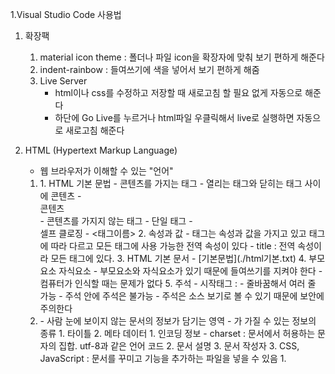 1.Visual Studio Code 사용법
   1. 확장팩
      1. material icon theme : 폴더나 파일 icon을 확장자에 맞춰 보기 편하게 해준다
      2. indent-rainbow : 들여쓰기에 색을 넣어서 보기 편하게 해줌
      3. Live Server
         - html이나 css를 수정하고 저장할 때 새로고침 할 필요 없게 자동으로 해준다
         - 하단에 Go Live를 누르거나 html파일 우클릭해서 live로 실행하면 자동으로 새로고침 해준다

2. HTML (Hypertext Markup Language)
   - 웹 브라우저가 이해할 수 있는 "언어"
   1. <HTML>
      1. HTML 기본 문법
         - 콘텐츠를 가지는 태그
            - 열리는 태그와 닫히는 태그 사이에 콘텐츠
            - <div> 콘텐츠 </div>
         - 콘텐츠를 가지지 않는 태그
            - 단일 태그
            - <br /> 셀프 클로징
         - <태그이름>
      2. 속성과 값
         - 태그는 속성과 값을 가지고 있고 태그에 따라 다르고 모든 태그에 사용 가능한 전역 속성이 있다
         - title : 전역 속성이라 모든 태그에 있다.
      3. HTML 기본 문서
         - [기본문법](./html기본.txt)
      4. 부모요소 자식요소
         - 부모요소와 자식요소가 있기 때문에 들여쓰기를 지켜야 한다
         - 컴퓨터가 인식할 때는 문제가 없다
      5. 주석
         - 시작태그 : <!--
         - 종료태그 : -->
         - 줄바꿈해서 여러 줄 가능
         - 주석 안에 주석은 불가능
         - 주석은 소스 보기로 볼 수 있기 때문에 보안에 주의한다
   2. <HEAD>      
      - 사람 눈에 보이지 않는 문서의 정보가 담기는 영역
      - <head>가 가질 수 있는 정보의 종류
         1. 타이틀
         2. 메타 데이터
            1. 인코딩 정보
               - charset : 문서에서 허용하는 문자의 집합. utf-8과 같은 언어 코드
            2. 문서 설명
            3. 문서 작성자
         3. CSS, JavaScript : 문서를 꾸미고 기능을 추가하는 파일을 넣을 수 있음
      1.<style>
         - 콘텐츠를 가지는 태그
         - css가 들어간다
      2. <link>
         - 콘텐츠가 없는 태그
         - 스타일이나 다른 태그에 의해 헤드가 길어질 때 사용
         - <link rel="stylesheet" href="style.css" /> 형태
      3. <script>
         - 콘텐츠를 가지는 태그지만 아닌 경우도 있음
         - 직접 스타일 콘텐츠를 넣거나 링크를 넣는다.
         - 링크 방식 : 콘텐츠가 없지만 종료태그를 사용해야 함 <script src="script.js"></script>
         - 콘텐츠 방식
            <script>
               const hello = 'world';
               console.log(hello);
            </sciprt>
   3. <BODY>
      - 사람 눈에 실제로 보이는 콘텐츠 영역
      1. block
         - 레고 블록처럼 차곡차곡 쌓이고 너비가 꽉 차는 요소
         - 여백 지정이 가능하고 페이지의 구조적 요소를 나타낸다.
         - 인라인 요소를 보함할 수 있으나 인라인 요소에 포함될 수 없다.
         - <div> <article> <section> 등
      2. inline
         - 블록 요소 내에 포함되는 요소
         - 주로 문장, 단어 같은 작은 부분에 사용되며 한 줄에 나열된다.
         - 좌/우에 여백을 넣는 것만 허용된다.
         - <span>, <a>, <strong> 등
      3. inline-block
         - 글자처럼 취급되나 block태그의 성질을 가지는 요소
         - block과 마찬가지로 크기와 내/외부 여백 지정 가능
         - CSS로 성질을 바꾼 것 이기 때문에 의미상 인라인 레벨 요소
   4. 레이아웃
      - HTML5 부터 태그를 의미있게 사용하기 위해 Semantic(시멘틱) 태그를 사용하여 문서 구조를 작성
      - 단순히 의미 구분자인 <div>를 남발하지 않고 적절한 태그를 사용하여 의미있게 전달
      - 시멘틱하게 마크업을 해 검색엔진의 검색 순위에 가산점을 얻거나 홈페이지 로딩 속도에 도움됨
      1. 콘텐츠 분할 요소(div)
         - 가장 흔히 사용되는 레이아웃 태그로 단순히 구역을 나누기 위한 태그
      2. 레이아웃 태그 #1 (header, footer, main)
         - header : 블로그 글 제목, 작성일 등의 주요 정보를 담는 태그
         - footer : 페이지 바닥줄에 사용되며 저작권 정보, 연락처 등 부차적인 정보를 담는 태그
         - main : 페이지의 가장 큰 부분으로 사이트의 내용 즉, 주요 콘텐츠를 담는 태그. 무조건 한번만 사용
      3. 레이아웃 태그 #2 (section, article, aside)
         - section : 콘텐츠의 구영을 나누는 태그로 신문지에서 여러 기사가 각자 구역에서 정보를 전달하는 의미와 같은 태그
         - article : 블로그 포스트, 뉴스 기사와 같은 독립적인 문서를 전달하는 태그
         - aside : 문서의 주요내용에 간접적인 정보를 전달하는 태그. 어디서든 사용 가능하며 쇼핑몰에 따라다니는 오늘 본 상품 같은 것
   5. 콘텐츠 [실습파일](./exmaple02/index.html)
      1. 제목 태그 (h1 ~ h6)
         - 문서 구획 제목을 나타내는 태그, Heading 태그라고 한다.
         - h1부터 h6까지 사용 가능
         - h1 태그는 한번만 사용되어야 하고 구획의 순서를 지켜야 한다
      2. 문단 태그 (p)
         - 문단을 나타내는 태그
         - 제목과 함께 사용하거나 단독으로 사용
         - 레이아웃 태그로 사용하지 않도록 주의
      3. 서식 태그 (b/strong, i/em, u, s/del)
         - <b> : 의미를 가지지 않고 단순히 굵은 글씨로 변경
         - <strong> : 굵은 글씨로 변경 후 "강조"의 의미를 부여. 시각적으로 <b>와 같지만 의미가 다름
         - <i> : 기울임과 동시에 텍스트가 문단의 내용과 구분되어야 하는 경우. ex) 등장인물, 외국어 구절, 기술용어 등
         - <em> : 기울임과 동시에 내용에 "강조"를 나타냄. 시각적으로 <i>와 같지만 의미가 다름
         - <u> : 밑줄을 넣고 주석을 가지는 단어임을 나타냄. 의미가 있기에 단순 밑줄을 긋고 싶다면 css사용
         - <s> : 단순히 취소선만 추가되고 접근성 기기에 취소애 대한 안내 없음
         - <del> : 제거된 텍스트를 나타낼 수 있고 <ins> 태그를 함께 사용해 추가된 텍스트 표현 가능
      4. 링크 이동 (a)
         - 앵커태그, 링크태그, a링크라고 함
         - href 속성을 사용해 이동하고자 하는 팡리 혹은 URL을 작성
         - target 속성을 사용해서 이동해야 할 링크를 새창(_blank), 현재창(_self) 등 원하는 타겟을 지정할 수 있다.
      5. 멀티미디어
         - <img> 
            - 문서 내에 이미지를 넣을 수 있는 태그
            - "src"속성을 사용해 이미지의 경로를 넣으면 이미지 출력
            - "alt"속성을 사용해 이미지 로딩에 문제가 있을 때 대체 텍스트 띄울 수 있음. 구글 이미지 검색에 자주 사용되기 때문에 작성권고
         - <figure>, <figcaption>
            - 하나의 독립적인 콘텐츠로 분리하고 그에 대한 설명을 넣을 수 있는 태그
            - figcaption 채그를 사용해 콘텐츠의 설명 혹은 범례를 추가 할 수 있고 제일 처음 혹은 아래에 추가해서 사용할 수 있음
            - 이미지를 넣는데 인용문, 비디오/오디오 등 문서의 흐름에 참조는 되지만 독립적으로 분리되어도 되는 내용을 담을 수 있음
         - <video>
            - 문서 내에 영상을 첨부할 수 있는 태그
            - "src" 속성을 사용해 비디오를 문서 내에 첨부할 수 있다.
            - "poster" 속성을 사용하면 썸네일
            - <source> 태그를 사용해 여러 타잎의 비디오 제공
         - <audio>
            - 문서 내에 소리를 첨부할 수 있는 태그
            - video태그와 여러 속성이 겹친다
            - controls 속성을 사용해 재생 정지 버튼 등 컨트롤러 띄울 수 있다.
         - <svg>
            - Scalable Vector Graphics
            - 그래픽으로 만들어진 이미지
            - 일반 이미지와 다르게 수학 공식을 사용해서 그려지기 때문에 해상도의 영향을 받지 않는다
            - 크기를 자주 바꿔야 하는 작은 아이콘에서 많이 사용
            - 휴대폰이나 태블릿, PC등 여러 기기로 인해 아이콘 외에 로고 등 주요 이미지에도 사용됨
            - <img> 태그 처럼 사용 가능
            - 코드로 이루어져 스타일을 변경하거나 자바스크립트로 기능 추가 가능
      6. 리스트
         - 순서가 없는 목록
            - <ul>, <li>
               - 기본 불릿 형식으로 목록 그린다.
               - <ul>의 자식은 무조건 <li>
               - 하위 리스트는 <li> 안에 다시 <ul> 사용
         - 순서가 있는 목록
            - <ol>, <li>
               - 기본 숫자 형식으로 목록을 그린다
               - ul과 기본적으로 비슷한 사용
         - 설명 목록
            - <dl>, <dt>, <dd>
            - <dt> 태그에 사용된 단어 혹은 내용의 설명을 <dd> 태그에 작성
            - 용어 사전이나 "키-값" 쌍의 목록을 나타낼 때 사용
            - <dt>를 여러개 작성 후 하나의 <dd> 태그 작성하는 것으로 여러개 용어 설명 가능
            - <dt> 하나에 여러 <dd> 가능
      7. 표 (table)
         - 표를 만드는 태그
         - <tr> : 태그로 행을 구분 (row)
         - <td> : 태그로 열을 생성 (cell)
         - <th> : 열(cell)의 제목 태그. 볼드체 사용, 가운데 정렬
         - <thead> : 태그 안에 <th>를 묶어 그룹지을 수 있음
         - <tbody> : 여러 cell을 넣음으로 본문 요소를 그룹
         - <tfoot> : 표에 마지막 정보 
            - HTML4 라면 tfoot이 thead와 body 사이
            - HTML5 라면 가장 마지막에
         - <cpation> : 표에 대한 설명
      8. 외부 콘텐츠 (iframe)
         - 현재 문서 안에 다른 HTML 페이지를 삽입
         - "src" 속성에 원하는 HTML이나 URL 넣을 수 있음
         - 외부 페이지를 불어올 수 있기 때문에 외부 페이지의 영향을 받는다
         - "name" 속성을 지정하면, <a> 태그의 "target"속성을 사용해 iframe에서 문서 또는 URL이 열리게 할 수 있다.
   6. 양식 태그
      1. Form
         - 정보를 제출하기 위한 태그
         - 정보를 입력하고 선택할 수 있는 input, selectbox, textarea등을 가질 수 있다.
         - 정보를 제출하기 위한 버튼이 있다.
         - "action" 속성으로 정보가 제출되었을 때 페이지를 이동시길 수 있다.
         - "method" 속성으로 정보가 제출도리 떄 처리 방식을 결정할 수 있다.
      2. 설명과 입력
      3. 버튼


3. CSS(Cascading Style Sheets)
   - 문서를 예쁘게 "꾸미는" 언어

4. JavaScript
   - 문서에 "기능"을 만들어주는 언어


- index.html폴더의 경우 최상단에 위치